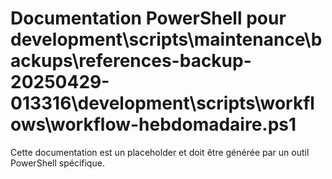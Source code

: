 # Documentation PowerShell pour development\scripts\maintenance\backups\references-backup-20250429-013316\development\scripts\workflows\workflow-hebdomadaire.ps1

Cette documentation est un placeholder et doit être générée par un outil PowerShell spécifique.
